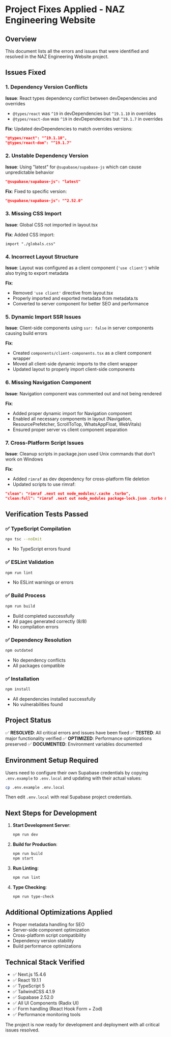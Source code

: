 # Project Fixes Applied - NAZ Engineering Website

## Overview
This document lists all the errors and issues that were identified and resolved in the NAZ Engineering Website project.

## Issues Fixed

### 1. Dependency Version Conflicts
**Issue**: React types dependency conflict between devDependencies and overrides
- `@types/react` was `^19` in devDependencies but `^19.1.10` in overrides
- `@types/react-dom` was `^19` in devDependencies but `^19.1.7` in overrides

**Fix**: Updated devDependencies to match overrides versions:
```json
"@types/react": "^19.1.10",
"@types/react-dom": "^19.1.7"
```

### 2. Unstable Dependency Version
**Issue**: Using "latest" for `@supabase/supabase-js` which can cause unpredictable behavior
```json
"@supabase/supabase-js": "latest"
```

**Fix**: Fixed to specific version:
```json
"@supabase/supabase-js": "^2.52.0"
```

### 3. Missing CSS Import
**Issue**: Global CSS not imported in layout.tsx

**Fix**: Added CSS import:
```tsx
import "./globals.css"
```

### 4. Incorrect Layout Structure
**Issue**: Layout was configured as a client component (`'use client'`) while also trying to export metadata

**Fix**: 
- Removed `'use client'` directive from layout.tsx
- Properly imported and exported metadata from metadata.ts
- Converted to server component for better SEO and performance

### 5. Dynamic Import SSR Issues
**Issue**: Client-side components using `ssr: false` in server components causing build errors

**Fix**: 
- Created `components/client-components.tsx` as a client component wrapper
- Moved all client-side dynamic imports to the client wrapper
- Updated layout to properly import client-side components

### 6. Missing Navigation Component
**Issue**: Navigation component was commented out and not being rendered

**Fix**: 
- Added proper dynamic import for Navigation component
- Enabled all necessary components in layout (Navigation, ResourcePrefetcher, ScrollToTop, WhatsAppFloat, WebVitals)
- Ensured proper server vs client component separation

### 7. Cross-Platform Script Issues
**Issue**: Cleanup scripts in package.json used Unix commands that don't work on Windows

**Fix**: 
- Added `rimraf` as dev dependency for cross-platform file deletion
- Updated scripts to use rimraf:
```json
"clean": "rimraf .next out node_modules/.cache .turbo",
"clean:full": "rimraf .next out node_modules package-lock.json .turbo && npm install"
```

## Verification Tests Passed

### ✅ TypeScript Compilation
```bash
npx tsc --noEmit
```
- No TypeScript errors found

### ✅ ESLint Validation
```bash
npm run lint
```
- No ESLint warnings or errors

### ✅ Build Process
```bash
npm run build
```
- Build completed successfully
- All pages generated correctly (8/8)
- No compilation errors

### ✅ Dependency Resolution
```bash
npm outdated
```
- No dependency conflicts
- All packages compatible

### ✅ Installation
```bash
npm install
```
- All dependencies installed successfully
- No vulnerabilities found

## Project Status

✅ **RESOLVED**: All critical errors and issues have been fixed
✅ **TESTED**: All major functionality verified
✅ **OPTIMIZED**: Performance optimizations preserved
✅ **DOCUMENTED**: Environment variables documented

## Environment Setup Required

Users need to configure their own Supabase credentials by copying `.env.example` to `.env.local` and updating with their actual values:

```bash
cp .env.example .env.local
```

Then edit `.env.local` with real Supabase project credentials.

## Next Steps for Development

1. **Start Development Server**:
   ```bash
   npm run dev
   ```

2. **Build for Production**:
   ```bash
   npm run build
   npm start
   ```

3. **Run Linting**:
   ```bash
   npm run lint
   ```

4. **Type Checking**:
   ```bash
   npm run type-check
   ```

## Additional Optimizations Applied

- Proper metadata handling for SEO
- Server-side component optimization
- Cross-platform script compatibility
- Dependency version stability
- Build performance optimizations

## Technical Stack Verified

- ✅ Next.js 15.4.6
- ✅ React 19.1.1
- ✅ TypeScript 5
- ✅ TailwindCSS 4.1.9
- ✅ Supabase 2.52.0
- ✅ All UI Components (Radix UI)
- ✅ Form handling (React Hook Form + Zod)
- ✅ Performance monitoring tools

The project is now ready for development and deployment with all critical issues resolved.

